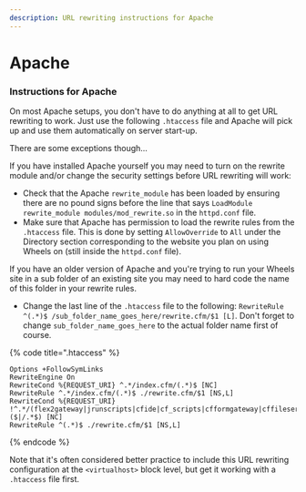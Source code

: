 ```yaml
---
description: URL rewriting instructions for Apache
---
```


# Apache

### Instructions for Apache

On most Apache setups, you don't have to do anything at all to get URL rewriting to work. Just use the following `.htaccess` file and Apache will pick up and use them automatically on server start-up.

There are some exceptions though...

If you have installed Apache yourself you may need to turn on the rewrite module and/or change the security settings before URL rewriting will work:

* Check that the Apache `rewrite_module` has been loaded by ensuring there are no pound signs before the line that says `LoadModule rewrite_module modules/mod_rewrite.so` in the `httpd.conf` file.
* Make sure that Apache has permission to load the rewrite rules from the `.htaccess` file. This is done by setting `AllowOverride` to `All` under the Directory section corresponding to the website you plan on using Wheels on (still inside the `httpd.conf` file).

If you have an older version of Apache and you're trying to run your Wheels site in a sub folder of an existing site you may need to hard code the name of this folder in your rewrite rules.

* Change the last line of the `.htaccess` file to the following: `RewriteRule ^(.*)$ /sub_folder_name_goes_here/rewrite.cfm/$1 [L]`. Don't forget to change `sub_folder_name_goes_here` to the actual folder name first of course.

{% code title=".htaccess" %}
```
Options +FollowSymLinks
RewriteEngine On
RewriteCond %{REQUEST_URI} ^.*/index.cfm/(.*)$ [NC]
RewriteRule ^.*/index.cfm/(.*)$ ./rewrite.cfm/$1 [NS,L]
RewriteCond %{REQUEST_URI} !^.*/(flex2gateway|jrunscripts|cfide|cf_scripts|cfformgateway|cffileservlet|lucee|files|images|javascripts|miscellaneous|stylesheets|wheels/public/assets|robots.txt|favicon.ico|sitemap.xml|rewrite.cfm)($|/.*$) [NC]
RewriteRule ^(.*)$ ./rewrite.cfm/$1 [NS,L]
```
{% endcode %}

Note that it's often considered better practice to include this URL rewriting configuration at the `<virtualhost>` block level, but get it working with a `.htaccess` file first.
